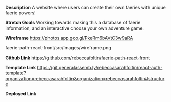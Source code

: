 **Description**
A website where users can create their own faeries with unique faerie powers!

**Stretch Goals**
Working towards making this a database of faerie information, and an interactive choose your own adventure game.

**Wireframe**
https://photos.app.goo.gl/PkeRm6bAVtC3w9aRA

faerie-path-react-front/src/Images/wireframe.png

**Github Link**
https://github.com/rebeccafoltin/faerie-path-react-front

**Template Link**
https://git.generalassemb.ly/rebeccasarahfoltin/react-auth-template?organization=rebeccasarahfoltin&organization=rebeccasarahfoltin#structure

**Deployed Link**

